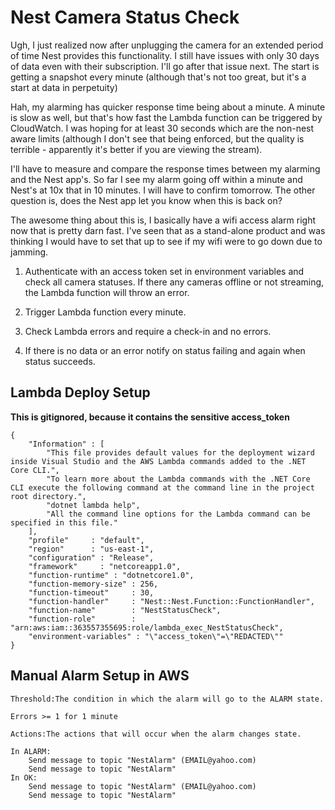 # Nest Camera Status Check

Ugh, I just realized now after unplugging the camera for an extended period of time Nest provides this functionality. I still have issues with only 30 days of data even with their subscription. I'll go after that issue next. The start is getting a snapshot every minute (although that's not too great, but it's a start at data in perpetuity)

Hah, my alarming has quicker response time being about a minute. A minute is slow as well, but that's how fast the Lambda function can be triggered by CloudWatch. I was hoping for at least 30 seconds which are the non-nest aware limits (although I don't see that being enforced, but the quality is terrible - apparently it's better if you are viewing the stream).

I'll have to measure and compare the response times between my alarming and the Nest app's. So far I see my alarm going off within a minute and Nest's at 10x that in 10 minutes. I will have to confirm tomorrow. The other question is, does the Nest app let you know when this is back on?

The awesome thing about this is, I basically have a wifi access alarm right now that is pretty darn fast. I've seen that as a stand-alone product and was thinking I would have to set that up to see if my wifi were to go down due to jamming.

1. Authenticate with an access token set in environment variables and check all camera statuses. If there any cameras offline or not streaming, the Lambda function will throw an error.

2. Trigger Lambda function every minute.

3. Check Lambda errors and require a check-in and no errors.

4. If there is no data or an error notify on status failing and again when status succeeds.

## Lambda Deploy Setup

**This is gitignored, because it contains the sensitive access_token**

    {
        "Information" : [
            "This file provides default values for the deployment wizard inside Visual Studio and the AWS Lambda commands added to the .NET Core CLI.",
            "To learn more about the Lambda commands with the .NET Core CLI execute the following command at the command line in the project root directory.",
            "dotnet lambda help",
            "All the command line options for the Lambda command can be specified in this file."
        ],
        "profile"     : "default",
        "region"      : "us-east-1",
        "configuration" : "Release",
        "framework"     : "netcoreapp1.0",
        "function-runtime" : "dotnetcore1.0",
        "function-memory-size" : 256,
        "function-timeout"     : 30,
        "function-handler"     : "Nest::Nest.Function::FunctionHandler",
        "function-name"        : "NestStatusCheck",
        "function-role"        : "arn:aws:iam::363557355695:role/lambda_exec_NestStatusCheck",
        "environment-variables" : "\"access_token\"=\"REDACTED\""
    }

## Manual Alarm Setup in AWS

    Threshold:The condition in which the alarm will go to the ALARM state.

    Errors >= 1 for 1 minute

    Actions:The actions that will occur when the alarm changes state.

    In ALARM:
        Send message to topic "NestAlarm" (EMAIL@yahoo.com)
        Send message to topic "NestAlarm"
    In OK:
        Send message to topic "NestAlarm" (EMAIL@yahoo.com)
        Send message to topic "NestAlarm"

